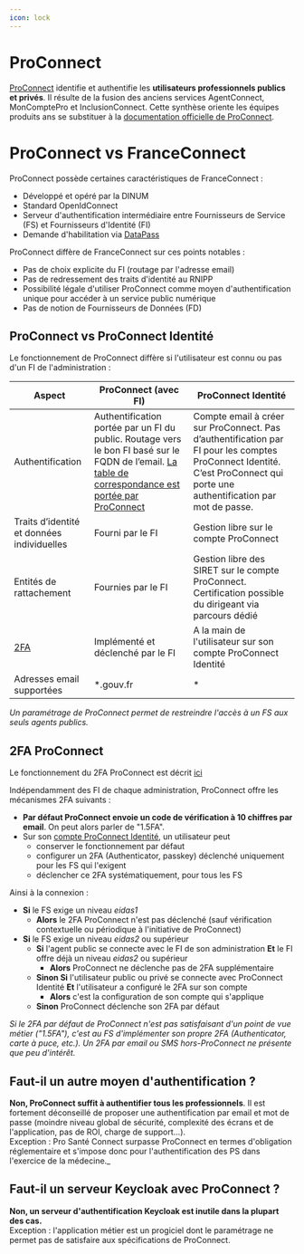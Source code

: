 ```yaml
---
icon: lock
---
```


# ProConnect
[ProConnect](https://partenaires.proconnect.gouv.fr/) identifie et authentifie les **utilisateurs professionnels publics et privés**. Il résulte de la fusion des anciens services AgentConnect, MonComptePro et InclusionConnect.
Cette synthèse oriente les équipes produits ans se substituer à la [documentation officielle de ProConnect](https://partenaires.proconnect.gouv.fr/docs).

# ProConnect vs FranceConnect
ProConnect possède certaines caractéristiques de FranceConnect :
* Développé et opéré par la DINUM
* Standard OpenIdConnect
* Serveur d'authentification intermédiaire entre Fournisseurs de Service (FS) et Fournisseurs d'Identité (FI)
* Demande d'habilitation via [DataPass](https://datapass.api.gouv.fr/demandes/pro_connect_service_provider/nouveau)

ProConnect diffère de FranceConnect sur ces points notables :
* Pas de choix explicite du FI (routage par l'adresse email)
* Pas de redressement des traits d'identité au RNIPP
* Possibilité légale d'utiliser ProConnect comme moyen d'authentification unique pour accéder à un service public numérique
* Pas de notion de Fournisseurs de Données (FD)

## ProConnect vs ProConnect Identité

Le fonctionnement de ProConnect diffère si l'utilisateur est connu ou pas d'un FI de l'administration :

| Aspect                                     | ProConnect (avec FI)                                                                                                                                                                                                                                               | ProConnect Identité                                                                                                                                                        |
| ------------------------------------------ | ------------------------------------------------------------------------------------------------------------------------------------------------------------------------------------------------------------------------------------------------------------------ | -------------------------------------------------------------------------------------------------------------------------------------------------------------------------- |
| Authentification                           | Authentification portée par un FI du public. Routage vers le bon FI basé sur le FQDN de l’email. [La table de correspondance est portée par ProConnect](https://grist.numerique.gouv.fr/o/docs/3kQ829mp7bTy/AgentConnect-Configuration-des-Fournisseurs-dIdentite) | Compte email à créer sur ProConnect. Pas d’authentification par FI pour les comptes ProConnect Identité. C’est ProConnect qui porte une authentification par mot de passe. |
| Traits d’identité et données individuelles | Fourni par le FI                                                                                                                                                                                                                                                   | Gestion libre sur le compte ProConnect                                                                                                                                     |
| Entités de rattachement                    | Fournies par le FI                                                                                                                                                                                                                                                 | Gestion libre des SIRET sur le compte ProConnect.<br>Certification possible du dirigeant via parcours dédié                                                                |
| [2FA](#2fa-proconnect)                     | Implémenté et déclenché par le FI                                                                                                                                                                                                                                  | A la main de l'utilisateur sur son compte ProConnect Identité                                                                                                              |
| Adresses email supportées                  | *.gouv.fr                                                                                                                                                                                                                                                          | *                                                                                                                                                                          |

_Un paramétrage de ProConnect permet de restreindre l'accès à un FS aux seuls agents publics._

## 2FA ProConnect
Le fonctionnement du 2FA ProConnect est décrit [ici](https://partenaires.proconnect.gouv.fr/docs/fournisseur-service/double_authentification)

Indépendamment des FI de chaque administration, ProConnect offre les mécanismes 2FA suivants :
- **Par défaut ProConnect envoie un code de vérification à 10 chiffres par email**. On peut alors parler de "1.5FA".
- Sur son [compte ProConnect Identité](https://identite.proconnect.gouv.fr/connection-and-account), un utilisateur peut
    - conserver le fonctionnement par défaut
    - configurer un 2FA (Authenticator, passkey) déclenché uniquement pour les FS qui l'exigent
    - déclencher ce 2FA systématiquement, pour tous les FS

Ainsi à la connexion :
- **Si** le FS exige un niveau _eidas1_
    - **Alors** le 2FA ProConnect n'est pas déclenché (sauf vérification contextuelle ou périodique à l'initiative de ProConnect)
- **Si** le FS exige un niveau _eidas2_ ou supérieur
    - **Si** l'agent public se connecte avec le FI de son administration **Et** le FI offre déjà un niveau _eidas2_ ou supérieur
        - **Alors** ProConnect ne déclenche pas de 2FA supplémentaire
    - **Sinon Si** l'utilisateur public ou privé se connecte avec ProConnect Identité **Et** l'utilisateur a configuré le 2FA sur son compte
        - **Alors** c'est la configuration de son compte qui s'applique
    - **Sinon** ProConnect déclenche son 2FA par défaut

_Si le 2FA par défaut de ProConnect n'est pas satisfaisant d'un point de vue métier ("1.5FA"), c'est au FS d'implémenter son propre 2FA (Authenticator, carte à puce, etc.). Un 2FA par email ou SMS hors-ProConnect ne présente que peu d'intérêt._

## Faut-il un autre moyen d'authentification ?
**Non, ProConnect suffit à authentifier tous les professionnels**.
Il est fortement déconseillé de proposer une authentification par email et mot de passe (moindre niveau global de sécurité, complexité des écrans et de l'application, pas de ROI, charge de support...).\
Exception : Pro Santé Connect surpasse ProConnect en termes d'obligation réglementaire et s'impose donc pour l'authentification des PS dans l'exercice de la médecine._

## Faut-il un serveur Keycloak avec ProConnect ?
**Non, un serveur d'authentification Keycloak est inutile dans la plupart des cas.**\
Exception : l'application métier est un progiciel dont le paramétrage ne permet pas de satisfaire aux spécifications de ProConnect.
